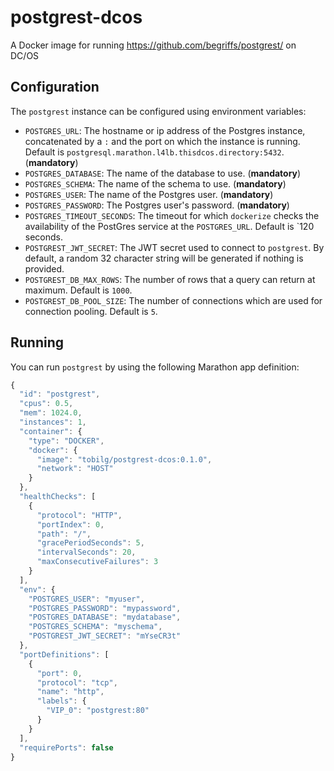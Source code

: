 # postgrest-dcos
A Docker image for running https://github.com/begriffs/postgrest/ on DC/OS

## Configuration
The `postgrest` instance can be configured using environment variables:

* `POSTGRES_URL`: The hostname or ip address of the Postgres instance, concatenated by a `:` and the port on which the instance is running. Default is `postgresql.marathon.l4lb.thisdcos.directory:5432`. (**mandatory**)
* `POSTGRES_DATABASE`: The name of the database to use. (**mandatory**)
* `POSTGRES_SCHEMA`: The name of the schema to use. (**mandatory**)
* `POSTGRES_USER`: The name of the Postgres user. (**mandatory**)
* `POSTGRES_PASSWORD`: The Postgres user's password. (**mandatory**)
* `POSTGRES_TIMEOUT_SECONDS`: The timeout for which `dockerize` checks the availability of the PostGres service at the `POSTGRES_URL`. Default is `120 seconds.
* `POSTGREST_JWT_SECRET`: The JWT secret used to connect to `postgrest`. By default, a random 32 character string will be generated if nothing is provided. 
* `POSTGREST_DB_MAX_ROWS`: The number of rows that a query can return at maximum. Default is `1000`.
* `POSTGREST_DB_POOL_SIZE`: The number of connections which are used for connection pooling. Default is `5`.

## Running
You can run `postgrest` by using the following Marathon app definition:

```javascript
{
  "id": "postgrest",
  "cpus": 0.5,
  "mem": 1024.0,
  "instances": 1,
  "container": {
    "type": "DOCKER",
    "docker": {
      "image": "tobilg/postgrest-dcos:0.1.0",
      "network": "HOST"
    }
  },
  "healthChecks": [
    {
      "protocol": "HTTP",
      "portIndex": 0,
      "path": "/",
      "gracePeriodSeconds": 5,
      "intervalSeconds": 20,
      "maxConsecutiveFailures": 3
    }
  ],
  "env": {
    "POSTGRES_USER": "myuser",
    "POSTGRES_PASSWORD": "mypassword",
    "POSTGRES_DATABASE": "mydatabase",
    "POSTGRES_SCHEMA": "myschema",
    "POSTGREST_JWT_SECRET": "mYseCR3t"
  },
  "portDefinitions": [
    {
      "port": 0,
      "protocol": "tcp",
      "name": "http",
      "labels": {
        "VIP_0": "postgrest:80"
      }
    }
  ],
  "requirePorts": false
}
```
